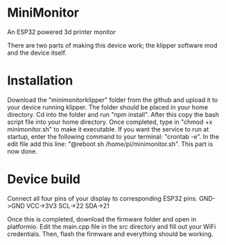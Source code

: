 # MiniMonitor
An ESP32 powered 3d printer monitor


There are two parts of making this device work; the klipper software mod and the device itself.

# Installation
Download the "minimonitorklipper" folder from the github and upload it to your device running klipper. The folder should be placed in your home directory. Cd into the folder and run "npm install". After this copy the bash script file into your home directory. Once completed, type in "chmod +x minimonitor.sh" to make it executable. If you want the service to run at startup, enter the following command to your terminal: "crontab -e". In the edit file add this line: "@reboot sh /home/pi/minimonitor.sh". This part is now done.

# Device build
Connect all four pins of your display to corresponding ESP32 pins. 
GND->GND
VCC->3V3
SCL->22
SDA->21

Once this is completed, download the firmware folder and open in platformio. Edit the main.cpp file in the src directory and fill out your WiFi credentials. Then, flash the firmware and everything should be working.
